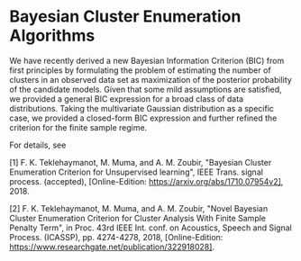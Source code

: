 # Bayesian Cluster Enumeration Algorithms

We have recently derived a new Bayesian Information Criterion (BIC) from first principles by formulating the problem of estimating the number of clusters in an observed data set as maximization of the posterior probability of the candidate models. Given that some mild assumptions are satisfied, we provided a general BIC expression for a broad class of data distributions. Taking the multivariate Gaussian distribution as a specific case, we provided a closed-form BIC expression and further refined the criterion for the finite sample regime. 

For details, see 

[1] F. K. Teklehaymanot, M. Muma, and A. M. Zoubir, "Bayesian Cluster Enumeration Criterion for Unsupervised learning", IEEE Trans. signal process. (accepted), [Online-Edition: https://arxiv.org/abs/1710.07954v2], 2018.

[2] F. K. Teklehaymanot, M. Muma, and A. M. Zoubir, "Novel Bayesian Cluster Enumeration Criterion for Cluster Analysis With Finite Sample Penalty Term", in Proc. 43rd IEEE Int. conf. on Acoustics, Speech and Signal Process. (ICASSP), pp. 4274-4278, 2018,
[Online-Edition: https://www.researchgate.net/publication/322918028].


